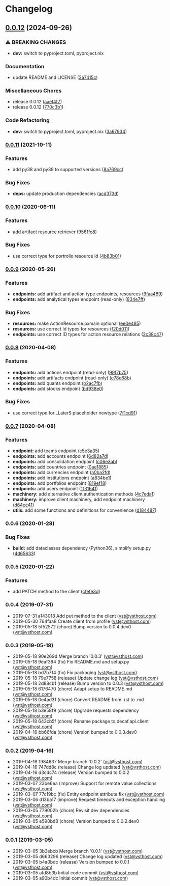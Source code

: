 # Changelog

## [0.0.12](https://github.com/teloscube/decaf-client-python/compare/0.0.11...0.0.12) (2024-09-26)


### ⚠ BREAKING CHANGES

* **dev:** switch to pyproject.toml, pyproject.nix

### Documentation

* update README and LICENSE ([3a7415c](https://github.com/teloscube/decaf-client-python/commit/3a7415cf1f7c178a7678d4ea5e5bd9d7b1c2b522))


### Miscellaneous Chores

* release 0.0.12 ([aaef4f7](https://github.com/teloscube/decaf-client-python/commit/aaef4f7d74978437d6b53f47724bac3e9f59ba89))
* release 0.0.12 ([770c3b1](https://github.com/teloscube/decaf-client-python/commit/770c3b1af935cac2f2985a0b9dbf037c275ac56c))


### Code Refactoring

* **dev:** switch to pyproject.toml, pyproject.nix ([3a97934](https://github.com/teloscube/decaf-client-python/commit/3a979345fceb969e06598352026e45f79f7c3f1b))

### [0.0.11](https://github.com/teloscube/decaf-client-python/compare/0.0.10...0.0.11) (2021-10-11)


### Features

* add py38 and py39 to supported versions ([8a769cc](https://github.com/teloscube/decaf-client-python/commit/8a769ccd890ab6061cf4c597b5b3911f7e78dce3))


### Bug Fixes

* **deps:** update production dependencies ([acd373d](https://github.com/teloscube/decaf-client-python/commit/acd373d854d8e9180bbe0b35ddb2edc618c9dbbe))

### [0.0.10](https://github.com/telostat/decaf-api-client-python/compare/0.0.9...0.0.10) (2020-06-11)


### Features

* add artifact resource retriever ([9561fc8](https://github.com/telostat/decaf-api-client-python/commit/9561fc8f4944182c693b97b2170fb8cdfa0343bb))


### Bug Fixes

* use correct type for portrolio resource id ([4b83b01](https://github.com/telostat/decaf-api-client-python/commit/4b83b013da3ee4554334af5135708e5614254b14))

### [0.0.9](https://github.com/telostat/decaf-api-client-python/compare/0.0.8...0.0.9) (2020-05-26)


### Features

* **endpoints:** add artifact and action type endpoints, resources ([9faa489](https://github.com/telostat/decaf-api-client-python/commit/9faa489f225f232aab467f6fe90105f632475382))
* **endpoints:** add analytical types endpoint (read-only) ([834e7ff](https://github.com/telostat/decaf-api-client-python/commit/834e7ffae620427446e5448d8ea7b89d9b88c013))

### Bug Fixes

* **resources:** make ActionResource.pxmain optional ([ee0e485](https://github.com/telostat/decaf-api-client-python/commit/ee0e485958850171da5ba7152d2b89e4bb785846))
* **resources:** use correct Id types for resources ([f20d011](https://github.com/telostat/decaf-api-client-python/commit/f20d0112d7054b6d67295ea8ec308508e1f3dac0))
* **endpoints:** use correct ID types for action resource relations ([3c38c47](https://github.com/telostat/decaf-api-client-python/commit/3c38c4792107e6437540c5745fc269b35ceb9c42))

### [0.0.8](https://github.com/telostat/decaf-api-client-python/compare/0.0.7...0.0.8) (2020-04-08)


### Features

* **endpoints:** add actions endpoint (read-only) ([99f7b75](https://github.com/telostat/decaf-api-client-python/commit/99f7b75b8fc4b32e6cf8f55a18b0726afcab63ee))
* **endpoints:** add artifacts endpoint (read-only) ([e78e68b](https://github.com/telostat/decaf-api-client-python/commit/e78e68b6493984c6b0466252877f300d1bbff817))
* **endpoints:** add quants endpoint ([b2ac7fb](https://github.com/telostat/decaf-api-client-python/commit/b2ac7fb79a0b5763c00dafd2972bd1738bd64204))
* **endpoints:** add stocks endpoint ([bd938e0](https://github.com/telostat/decaf-api-client-python/commit/bd938e0f529e27497d2df53b985ce275501c5b45))


### Bug Fixes

* use correct type for _LaterS placeholder newtype ([7f1cd91](https://github.com/telostat/decaf-api-client-python/commit/7f1cd916c2870c54c9e714ffa898f7d08b5eeb73))

### [0.0.7](https://github.com/telostat/decaf-api-client-python/compare/0.0.6...0.0.7) (2020-04-08)


### Features

* **endpoint:** add teams endpoint ([c5e3a35](https://github.com/telostat/decaf-api-client-python/commit/c5e3a35f355e7c45b596868ed16c91ecb264d012))
* **endpoints:** add accounts endpoint ([6d82a7d](https://github.com/telostat/decaf-api-client-python/commit/6d82a7dadd07e75691786275ffc574366a5d323b))
* **endpoints:** add consolidation endpoint ([c06e3ab](https://github.com/telostat/decaf-api-client-python/commit/c06e3abdf6ad6c7c89a409916597818e92892504))
* **endpoints:** add countries endpoint ([0ae1885](https://github.com/telostat/decaf-api-client-python/commit/0ae18859826fa2c9e3897b5b1a7fa533962dceb3))
* **endpoints:** add currencies endpoint ([a0ba2fd](https://github.com/telostat/decaf-api-client-python/commit/a0ba2fd22eadd1ebb8f462e23e0a7efe5cffc03e))
* **endpoints:** add institutions endpoint ([a834be1](https://github.com/telostat/decaf-api-client-python/commit/a834be1c331fa8233d3fdc81d2624ab2978db726))
* **endpoints:** add portfolios endpoint ([819ef18](https://github.com/telostat/decaf-api-client-python/commit/819ef188150c56864c5d3a58b133ed99f13914c3))
* **endpoints:** add users endpoint ([1131641](https://github.com/telostat/decaf-api-client-python/commit/1131641346ec8c37f83dc9d209198d1eb62e49d0))
* **machinery:** add alternative client authentication methods ([4c7eda1](https://github.com/telostat/decaf-api-client-python/commit/4c7eda15660b759144f7e93e6156021270e6efa3))
* **machinery:** improve client machinery, add endpoint machinery ([d64cc41](https://github.com/telostat/decaf-api-client-python/commit/d64cc41e74f0c129131ab24d489d61fa8f6a5d8c))
* **utils:** add some functions and definitions for convenience ([d184487](https://github.com/telostat/decaf-api-client-python/commit/d18448732c635f099ef46432fd6f97095a12c1ac))

### 0.0.6 (2020-01-28)

### Bug Fixes

* **build:** add dataclasses dependency (Python36), simplify setup.py ([4d65633](https://github.com/telostat/decaf-api-client-python/commit/4d6563394ea66f1f0c5ea4123411fee6b88dba48))

### 0.0.5 (2020-01-22)

### Features

* add PATCH method to the client ([cfefe3d](https://github.com/telostat/decaf-api-client-python/commit/cfefe3df4a94d1b16b6dea89e763f1513753edb0))

### 0.0.4 (2019-07-31)

* 2019-07-31 a143018 Add put method to the client (vst@vsthost.com)
* 2019-05-30 764faa8 Create client from profile (vst@vsthost.com)
* 2019-05-18 5f52572 (chore) Bump version to 0.0.4.dev0 (vst@vsthost.com)

### 0.0.3 (2019-05-18)

* 2019-05-18 90e269d Merge branch '0.0.3' (vst@vsthost.com)
* 2019-05-18 9eaf384 (fix) Fix README.md and setup.py (vst@vsthost.com)
* 2019-05-18 bd7b714 (fix) Fix packaging (vst@vsthost.com)
* 2019-05-18 79e7758 (release) Update change log (vst@vsthost.com)
* 2019-05-18 2d88cb1 (release) Bump version to 0.0.3 (vst@vsthost.com)
* 2019-05-18 6176470 (chore) Adapt setup to README.md (vst@vsthost.com)
* 2019-05-18 0e4ad31 (chore) Convert README from .rst to .md (vst@vsthost.com)
* 2019-05-18 b3e58f9 (chore) Upgrade requests dependency (vst@vsthost.com)
* 2019-05-18 643cb5f (chore) Rename package to decaf.api.client (vst@vsthost.com)
* 2019-04-16 bb66fda (chore) Version bumped to 0.0.3.dev0 (vst@vsthost.com)

### 0.0.2 (2019-04-16)

* 2019-04-16 1984637 Merge branch '0.0.2' (vst@vsthost.com)
* 2019-04-16 747dd8c (release) Change log updated (vst@vsthost.com)
* 2019-04-16 d3cdc74 (release) Version bumped to 0.0.2 (vst@vsthost.com)
* 2019-03-07 23be6ea (improve) Support for remote value collections (vst@vsthost.com)
* 2019-03-07 77c19bc (fix) Entity endpoint attribute fix (vst@vsthost.com)
* 2019-03-06 d13ba17 (improve) Request timeouts and exception handling (vst@vsthost.com)
* 2019-03-05 779002b (chore) Revisit dev dependencies (vst@vsthost.com)
* 2019-03-05 e590bd8 (chore) Version bumped to 0.0.2.dev0 (vst@vsthost.com)

### 0.0.1 (2019-03-05)

* 2019-03-05 3b3ebcb Merge branch '0.0.1' (vst@vsthost.com)
* 2019-03-05 d663296 (release) Change log updated (vst@vsthost.com)
* 2019-03-05 b4a0bdc (release) Version bumped to 0.0.1 (vst@vsthost.com)
* 2019-03-05 afd8b3b Initial code commit (vst@vsthost.com)
* 2019-03-05 a90b4dc Initial commit (vst@vsthost.com)
